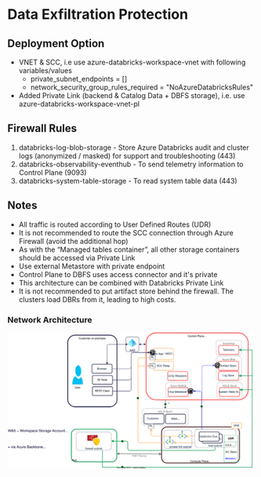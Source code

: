 # Data Exfiltration Protection

## Deployment Option 
- VNET & SCC, i.e use azure-databricks-workspace-vnet with following variables/values
    - private_subnet_endpoints = []
    - network_security_group_rules_required =  "NoAzureDatabricksRules"
- Added Private Link (backend & Catalog Data + DBFS storage), i.e. use azure-databricks-workspace-vnet-pl

## Firewall Rules
1. databricks-log-blob-storage - Store Azure Databricks audit and cluster logs (anonymized / masked) for support and troubleshooting (443)
2. databricks-observability-eventhub - To send telemetry information to Control Plane (9093)
3. databricks-system-table-storage - To read system table data (443) 

## Notes
- All traffic is routed according to User Defined Routes (UDR)
- It is not recommended to route the SCC connection through Azure Firewall (avoid the additional hop)
- As with the “Managed tables container”, all other storage containers should be accessed via Private Link
- Use external Metastore with private endpoint
- Control Plane to DBFS uses access connector and it's private
- This architecture can be combined with Databricks Private Link
- It is not recommended to put artifact store behind the firewall. The clusters load DBRs from it, leading to high costs.

### Network Architecture
![alt text](./drawio/architecture.drawio.svg)
